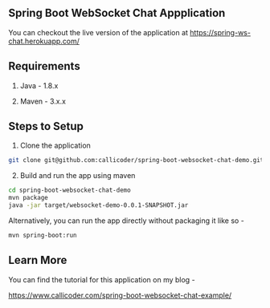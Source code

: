 ## Spring Boot WebSocket Chat Appplication

You can checkout the live version of the application at https://spring-ws-chat.herokuapp.com/

## Requirements

1. Java - 1.8.x

2. Maven - 3.x.x

## Steps to Setup

1. Clone the application

```bash
git clone git@github.com:callicoder/spring-boot-websocket-chat-demo.git
```

2. Build and run the app using maven

```bash
cd spring-boot-websocket-chat-demo
mvn package
java -jar target/websocket-demo-0.0.1-SNAPSHOT.jar
```

Alternatively, you can run the app directly without packaging it like so -

```bash
mvn spring-boot:run
```

## Learn More

You can find the tutorial for this application on my blog -

https://www.callicoder.com/spring-boot-websocket-chat-example/